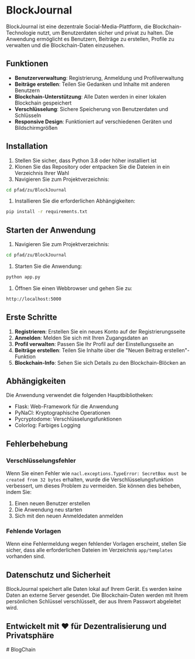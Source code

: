 # BlockJournal

BlockJournal ist eine dezentrale Social-Media-Plattform, die Blockchain-Technologie nutzt, um Benutzerdaten sicher und privat zu halten. Die Anwendung ermöglicht es Benutzern, Beiträge zu erstellen, Profile zu verwalten und die Blockchain-Daten einzusehen.

## Funktionen

- **Benutzerverwaltung**: Registrierung, Anmeldung und Profilverwaltung
- **Beiträge erstellen**: Teilen Sie Gedanken und Inhalte mit anderen Benutzern
- **Blockchain-Unterstützung**: Alle Daten werden in einer lokalen Blockchain gespeichert
- **Verschlüsselung**: Sichere Speicherung von Benutzerdaten und Schlüsseln
- **Responsive Design**: Funktioniert auf verschiedenen Geräten und Bildschirmgrößen

## Installation

1. Stellen Sie sicher, dass Python 3.8 oder höher installiert ist
2. Klonen Sie das Repository oder entpacken Sie die Dateien in ein Verzeichnis Ihrer Wahl
3. Navigieren Sie zum Projektverzeichnis:

```bash
cd pfad/zu/BlockJournal
```

1. Installieren Sie die erforderlichen Abhängigkeiten:

```bash
pip install -r requirements.txt
```

## Starten der Anwendung

1. Navigieren Sie zum Projektverzeichnis:

```bash
cd pfad/zu/BlockJournal
```

1. Starten Sie die Anwendung:

```bash
python app.py
```

1. Öffnen Sie einen Webbrowser und gehen Sie zu:

```bash
http://localhost:5000
```

## Erste Schritte

1. **Registrieren**: Erstellen Sie ein neues Konto auf der Registrierungsseite
2. **Anmelden**: Melden Sie sich mit Ihren Zugangsdaten an
3. **Profil verwalten**: Passen Sie Ihr Profil auf der Einstellungsseite an
4. **Beiträge erstellen**: Teilen Sie Inhalte über die "Neuen Beitrag erstellen"-Funktion
5. **Blockchain-Info**: Sehen Sie sich Details zu den Blockchain-Blöcken an

## Abhängigkeiten

Die Anwendung verwendet die folgenden Hauptbibliotheken:

- Flask: Web-Framework für die Anwendung
- PyNaCl: Kryptographische Operationen
- Pycryptodome: Verschlüsselungsfunktionen
- Colorlog: Farbiges Logging

## Fehlerbehebung

### Verschlüsselungsfehler

Wenn Sie einen Fehler wie `nacl.exceptions.TypeError: SecretBox must be created from 32 bytes` erhalten, wurde die Verschlüsselungsfunktion verbessert, um dieses Problem zu vermeiden. Sie können dies beheben, indem Sie:

1. Einen neuen Benutzer erstellen
2. Die Anwendung neu starten
3. Sich mit den neuen Anmeldedaten anmelden

### Fehlende Vorlagen

Wenn eine Fehlermeldung wegen fehlender Vorlagen erscheint, stellen Sie sicher, dass alle erforderlichen Dateien im Verzeichnis `app/templates` vorhanden sind.

## Datenschutz und Sicherheit

BlockJournal speichert alle Daten lokal auf Ihrem Gerät. Es werden keine Daten an externe Server gesendet. Die Blockchain-Daten werden mit Ihrem persönlichen Schlüssel verschlüsselt, der aus Ihrem Passwort abgeleitet wird.

## Entwickelt mit ❤️ für Dezentralisierung und Privatsphäre
#   B l o g C h a i n  
 